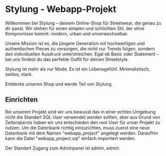 # Stylung - Webapp-Projekt

Willkommen bei Stylung – deinem Online-Shop für Streetwear, die genau zu dir passt. Wir stehen für einen simplen und schlichten Stil, der ohne Kompromisse kommt: modern, urban und unverwechselbar.

Unsere Mission ist es, die jüngere Generation mit hochwertigen und authentischen Pieces zu versorgen, die nicht nur Trends folgen, sondern den individuellen Ausdruck unterstreichen. Egal ob Basic oder Statement – bei uns findest du das perfekte Outfit für deinen Streetstyle.

Stylung ist mehr als nur Mode. Es ist ein Lebensgefühl. Minimalistisch, zeitlos, stark.

Entdecke unseren Shop und werde Teil von Stylung.

## Einrichten
Bei unserem Projekt sind wir uns bewusst das in einer echten Umgebung nicht die Standart SQL User verwendet werden sollten, aber aus Grund von Zeitersparnis haben wir uns entschieden den root User für unser Projekt zu nutzen.
Um die Datenbank richtig einzurichten, muss zuerst eine neue Datenbank mit dem Namen "webapp_project" angelegt werden. Daraufhin kann die Datei "webapp_project.sql" einfach importiert werden.

Der Standart Zugang zum Adminpanel ist admin, admin.

